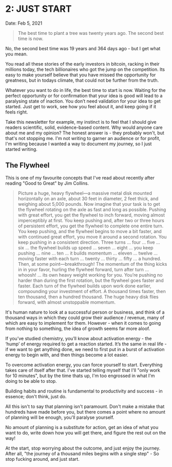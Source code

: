 # 2: JUST START

Date: Feb 5, 2021

> The best time to plant a tree was twenty years ago. The second best time is now.

No, the second best time was 19 years and 364 days ago - but I get what you mean.

You read all these stories of the early investors in bitcoin, racking in their millions today, the tech billionaires who got the jump on the competition. Its easy to make yourself believe that you have missed the opportunity for greatness, but in todays climate, that could not be further from the truth.

Whatever you want to do in life, the best time to start is now. Waiting for the perfect opportunity or for confirmation that your idea is good will lead to a paralysing state of inaction. You don’t need validation for your idea to get started. Just get to work, see how you feel about it, and keep going if it feels right.

Take this newsletter for example, my instinct is to feel that I should give readers scientific, solid, evidence-based content. Why would anyone care about me and my opinion? The honest answer is - they probably won't, but that's not stopping me. I'm not writing to garner an audience or for profit, I'm writing because I wanted a way to document my journey, so I just started writing.

## The Flywheel

This is one of my favourite concepts that I've read about recently after reading "Good to Great" by Jim Collins.

> Picture a huge, heavy flywheel—a massive metal disk mounted horizontally on an axle, about 30 feet in diameter, 2 feet thick, and weighing about 5,000 pounds. Now imagine that your task is to get the flywheel rotating on the axle as fast and long as possible. Pushing with great effort, you get the flywheel to inch forward, moving almost imperceptibly at first. You keep pushing and, after two or three hours of persistent effort, you get the flywheel to complete one entire turn. You keep pushing, and the flywheel begins to move a bit faster, and with continued great effort, you move it around a second rotation. You keep pushing in a consistent direction. Three turns ... four ... five ... six ... the flywheel builds up speed ... seven ... eight ... you keep pushing ... nine ... ten ... it builds momentum ... eleven ... twelve ... moving faster with each turn ... twenty ... thirty ... fifty ... a hundred.
Then, at some point—breakthrough! The momentum of the thing kicks in in your favor, hurling the flywheel forward, turn after turn ... whoosh! ... its own heavy weight working for you. You’re pushing no harder than during the first rotation, but the flywheel goes faster and faster. Each turn of the flywheel builds upon work done earlier, compounding your investment of effort. A thousand times faster, then ten thousand, then a hundred thousand. The huge heavy disk flies forward, with almost unstoppable momentum.

It's human nature to look at a successful person or business, and think of a thousand ways in which they could grow their audience / revenue, many of which are easy to implement for them. However - when it comes to going from nothing to something, the idea of growth seems far more aloof.  

If you’ve studied chemistry, you’ll know about activation energy - the ‘hump’ of energy required to get a reaction started. It’s the same in real life - if we want to get anything done, we need to first put in a burst of activation energy to begin with, and then things become a lot easier.

To overcome activation energy, you can force yourself to start. Everything takes care of itself after that. I've started telling myself that I'll "only work for 10 minutes", but by the time thats up, I'm too engrossed in what I'm doing to be able to stop. 

Building habits and routine is fundamental to productivity and success - in essence;  don't think, just do.

All this isn't to say that planning isn't paramount. Don't make a mistake that hundreds have made before you, but there comes a point where no amount of planning will be enough, you'll paralyse yourself.

No amount of planning is a substitute for action, get an idea of what you want to do, write down how you will get there, and figure the rest out on the way!

At the start, stop worrying about the outcome, and just enjoy the journey. After all, "the journey of a thousand miles begins with a single step" - So stop fucking around, and just start.